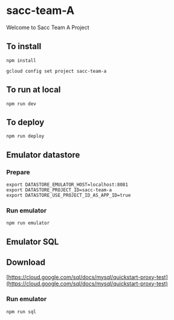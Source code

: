 # sacc-team-A

Welcome to Sacc Team A Project

## To install 

```npm install```

```gcloud config set project sacc-team-a```

## To run at local

```npm run dev```

## To deploy

```npm run deploy```

## Emulator datastore

### Prepare 

```
export DATASTORE_EMULATOR_HOST=localhost:8081
export DATASTORE_PROJECT_ID=sacc-team-a
export DATASTORE_USE_PROJECT_ID_AS_APP_ID=true
```

### Run emulator

```
npm run emulator
```

## Emulator SQL

## Download

[https://cloud.google.com/sql/docs/mysql/quickstart-proxy-test](https://cloud.google.com/sql/docs/mysql/quickstart-proxy-test)

### Run emulator

```
npm run sql
```